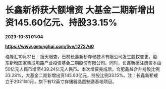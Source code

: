 # 长鑫新桥获大额增资 大基金二期新增出资145.60亿元、持股33.15%

**2023-10-31 01:04**

**https://www.gelonghui.com/live/1272760**

格隆汇10月31日｜据天眼查，日前长鑫新桥存储技术有限公司发生股权变更，股东新增国家集成电路产业投资基金二期股份有限公司。同时，长鑫新桥注册资本由50亿元人民币增至439.24亿元人民币。本次增资完成后，合肥鑫益合升持股比例33.28%，大基金二期新增出资145.60亿元，持股比例33.15%。注：长鑫新桥成立于2021年1月，旗下有12英寸存储器晶圆制造基地项目。